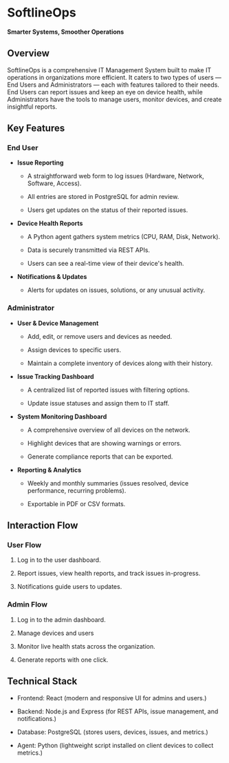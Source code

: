 # SoftlineOps
**Smarter Systems, Smoother Operations**

## Overview

SoftlineOps is a comprehensive IT Management System built to make IT operations in organizations more efficient. It caters to two types of users — End Users and Administrators — each with features tailored to their needs. End Users can report issues and keep an eye on device health, while Administrators have the tools to manage users, monitor devices, and create insightful reports.

## Key Features

### End User

- **Issue Reporting**

  - A straightforward web form to log issues (Hardware, Network, Software, Access).

   - All entries are stored in PostgreSQL for admin review.

   - Users get updates on the status of their reported issues.

- **Device Health Reports**

  - A Python agent gathers system metrics (CPU, RAM, Disk, Network).

  - Data is securely transmitted via REST APIs.

  - Users can see a real-time view of their device's health.

- **Notifications & Updates**

  - Alerts for updates on issues, solutions, or any unusual activity.

### Administrator

- **User & Device Management**

  - Add, edit, or remove users and devices as needed.

  - Assign devices to specific users.

  - Maintain a complete inventory of devices along with their history.

- **Issue Tracking Dashboard**

  - A centralized list of reported issues with filtering options.

  - Update issue statuses and assign them to IT staff.

- **System Monitoring Dashboard**

  - A comprehensive overview of all devices on the network.

  - Highlight devices that are showing warnings or errors.

  - Generate compliance reports that can be exported.

- **Reporting & Analytics**

  - Weekly and monthly summaries (issues resolved, device performance, recurring problems).

  - Exportable in PDF or CSV formats.

## Interaction Flow

### User Flow

1. Log in to the user dashboard.

2. Report issues, view health reports, and track issues in-progress.

3. Notifications guide users to updates.

### Admin Flow

1. Log in to the admin dashboard.

2. Manage devices and users

3. Monitor live health stats across the organization.

4. Generate reports with one click.

## Technical Stack

- Frontend: React (modern and responsive UI for admins and users.)

- Backend: Node.js and Express (for REST APIs, issue management, and notifications.)

- Database: PostgreSQL (stores users, devices, issues, and metrics.)

- Agent: Python (lightweight script installed on client devices to collect metrics.)


